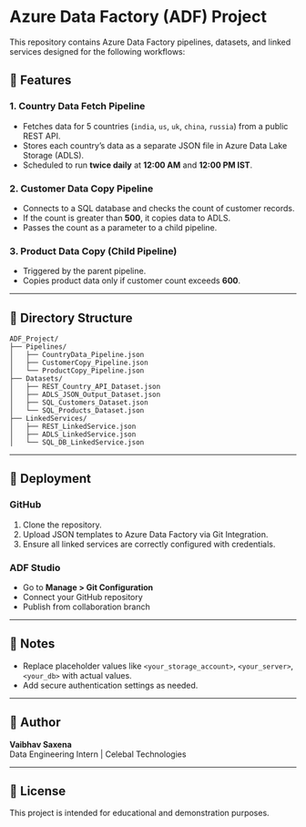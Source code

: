 # Azure Data Factory (ADF) Project

This repository contains Azure Data Factory pipelines, datasets, and linked services designed for the following workflows:

## 🔧 Features

### 1. **Country Data Fetch Pipeline**
- Fetches data for 5 countries (`india`, `us`, `uk`, `china`, `russia`) from a public REST API.
- Stores each country’s data as a separate JSON file in Azure Data Lake Storage (ADLS).
- Scheduled to run **twice daily** at **12:00 AM** and **12:00 PM IST**.

### 2. **Customer Data Copy Pipeline**
- Connects to a SQL database and checks the count of customer records.
- If the count is greater than **500**, it copies data to ADLS.
- Passes the count as a parameter to a child pipeline.

### 3. **Product Data Copy (Child Pipeline)**
- Triggered by the parent pipeline.
- Copies product data only if customer count exceeds **600**.

---

## 📁 Directory Structure

```
ADF_Project/
├── Pipelines/
│   ├── CountryData_Pipeline.json
│   ├── CustomerCopy_Pipeline.json
│   └── ProductCopy_Pipeline.json
├── Datasets/
│   ├── REST_Country_API_Dataset.json
│   ├── ADLS_JSON_Output_Dataset.json
│   ├── SQL_Customers_Dataset.json
│   └── SQL_Products_Dataset.json
├── LinkedServices/
│   ├── REST_LinkedService.json
│   ├── ADLS_LinkedService.json
│   └── SQL_DB_LinkedService.json
```

---

## 🚀 Deployment

### GitHub
1. Clone the repository.
2. Upload JSON templates to Azure Data Factory via Git Integration.
3. Ensure all linked services are correctly configured with credentials.

### ADF Studio
- Go to **Manage > Git Configuration**
- Connect your GitHub repository
- Publish from collaboration branch

---

## 🔐 Notes
- Replace placeholder values like `<your_storage_account>`, `<your_server>`, `<your_db>` with actual values.
- Add secure authentication settings as needed.

---

## 👤 Author

**Vaibhav Saxena**  
Data Engineering Intern | Celebal Technologies

---

## 📄 License

This project is intended for educational and demonstration purposes.